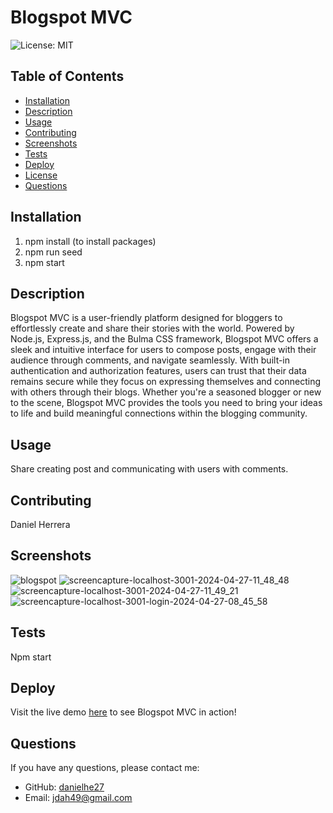 # Blogspot MVC

![License: MIT](https://img.shields.io/badge/License-MIT-green.svg)

## Table of Contents
- [Installation](#installation)
- [Description](#description)
- [Usage](#usage)
- [Contributing](#contributing)
- [Screenshots](#screenshots)
- [Tests](#tests)
- [Deploy](#deploy)
- [License](#license)
- [Questions](#questions)

## Installation
1. npm install (to install packages)
2. npm run seed 
3. npm start

## Description
Blogspot MVC is a user-friendly platform designed for bloggers to effortlessly create and share their stories with the world. Powered by Node.js, Express.js, and the Bulma CSS framework, Blogspot MVC offers a sleek and intuitive interface for users to compose posts, engage with their audience through comments, and navigate seamlessly. With built-in authentication and authorization features, users can trust that their data remains secure while they focus on expressing themselves and connecting with others through their blogs. Whether you're a seasoned blogger or new to the scene, Blogspot MVC provides the tools you need to bring your ideas to life and build meaningful connections within the blogging community.

## Usage
Share creating post and communicating with users with comments.

## Contributing
Daniel Herrera

## Screenshots

![blogspot](https://github.com/danielhe27/blogspot-mvc/assets/142111314/773a7259-5994-4f4c-b408-19bf22d98122)
![screencapture-localhost-3001-2024-04-27-11_48_48](https://github.com/danielhe27/blogspot-mvc/assets/142111314/ac9a6ad8-d639-4572-a3eb-f216e98da875)
![screencapture-localhost-3001-2024-04-27-11_49_21](https://github.com/danielhe27/blogspot-mvc/assets/142111314/ab6a791d-7df5-42a2-be8e-ef690ac5bc72)
![screencapture-localhost-3001-login-2024-04-27-08_45_58](https://github.com/danielhe27/blogspot-mvc/assets/142111314/d2e916a2-7b1c-4555-b5b8-40ca4a6b2d59)

## Tests
Npm start

## Deploy
Visit the live demo [here](https://secure-earth-02146-fc74d51ab940.herokuapp.com) to see Blogspot MVC in action!

## Questions
If you have any questions, please contact me:
- GitHub: [danielhe27](https://github.com/danielhe27)
- Email: jdah49@gmail.com
